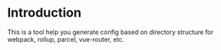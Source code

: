 # Introduction

This is a tool help you generate config based on directory structure for webpack, rollup, parcel, vue-router, etc.